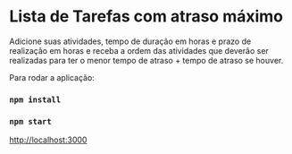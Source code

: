 # Lista de Tarefas com atraso máximo

Adicione suas atividades, tempo de duração em horas e prazo de realização em horas e receba a ordem das atividades que deverão ser realizadas para ter o menor tempo de atraso + tempo de atraso se houver.

Para rodar a aplicação: 

### `npm install`

### `npm start`

[http://localhost:3000](http://localhost:3000) 

